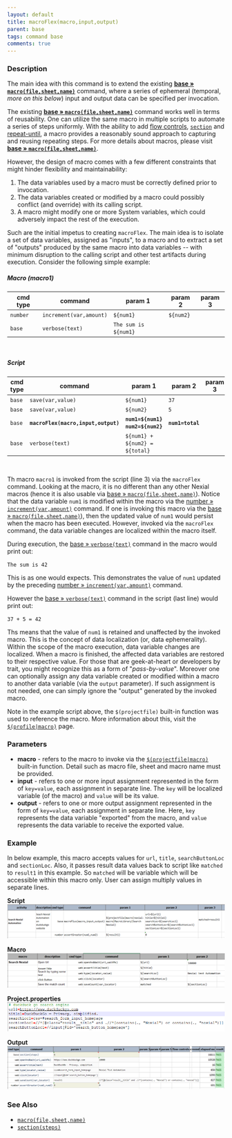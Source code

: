 ```yaml
---
layout: default
title: macroFlex(macro,input,output)
parent: base
tags: command base
comments: true
---
```



### Description
The main idea with this command is to extend the existing **[base &raquo; `macro(file,sheet,name)`](macro(file,sheet,name))**
command, where a series of ephemeral (temporal, _more on this below_) input and output data can be specified per 
invocation. 

The existing **[base &raquo; `macro(file,sheet,name)`](macro(file,sheet,name))** command works well in terms of 
reusability. One can utilize the same macro in multiple scripts to automate a series of steps uniformly. With the 
ability to add [flow controls](../../flowcontrols), [`section`](section(steps)) and 
[repeat-until](repeatUntil(steps,maxWaitMs)), a macro provides a reasonably sound approach to capturing and reusing 
repeating steps. For more details about macros, please visit **[base &raquo; `macro(file,sheet,name)`](macro(file,sheet,name))**. 

However, the design of macro comes with a few different constraints that might hinder flexibility and 
maintainability:
1. The data variables used by a macro must be correctly defined prior to invocation.
2. The data variables created or modified by a macro could possibly conflict (and override) with its calling script.
3. A macro might modify one or more System variables, which could adversely impact the rest of the execution.

Such are the initial impetus to creating `macroFlex`. The main idea is to isolate a set of data variables, assigned as 
"inputs", to a macro and to extract a set of "outputs" produced by the same macro into data variables -- with minimum
disruption to the calling script and other test artifacts during execution. Consider the following simple example:

##### Macro (macro1)

|cmd type|command                |param 1             |param 2  |param 3|
|--------|-----------------------|--------------------|---------|-------|
|`number`|`increment(var,amount)`|`${num1}`           |`${num2}`|       |
|`base`  |`verbose(text)`        |`The sum is ${num1}`|         |       |
<br/>

##### Script

|cmd type|command                            |param 1             |param 2  |param 3|
|--------|-----------------------------------|--------------------|---------|-------|
|`base`  |`save(var,value)`                  |`${num1}`           |`37`     |       |
|`base`  |`save(var,value)`                  |`${num2}`           |`5`      |       |
|`base`  |**`macroFlex(macro,input,output)`**|**`num1=${num1}`<br/>`num2=${num2}`**|**`num1=total`**|       |
|`base`  |`verbose(text)`                    |`${num1} + ${num2} = ${total}`       |                |       |
<br/>

Th macro `macro1` is invoked from the script (line 3) via the `macroFlex` command. Looking at the macro, it is no 
different than any other Nexial macros (hence it is also usable via [base &raquo; `macro(file,sheet,name)`](macro(file,sheet,name))).
Notice that the data variable `num1` is modified within the macro via the 
[number &raquo; `increment(var,amount)`](../number/increment(var,amount)) command. If one is invoking this macro via the 
[base &raquo; `macro(file,sheet,name)`](macro(file,sheet,name))), then the updated value of `num1` would persist when
the macro has been executed. However, invoked via the `macroFlex` command, the data variable changes are localized 
within the macro itself.

During execution, the [base &raquo; `verbose(text)`](verbose(text)) command in the macro would print out:
```
The sum is 42
```

This is as one would expects. This demonstrates the value of `num1` updated by the preceding
[number &raquo; `increment(var,amount)`](../number/increment(var,amount)) command.

However the [base &raquo; `verbose(text)`](verbose(text)) command in the script (last line) would print out:
```
37 + 5 = 42
```

Ths means that the value of `num1` is retained and unaffected by the invoked macro. This is the concept of data 
localization (or, data ephemerality). Within the scope of the macro execution, data variable changes are localized.
When a macro is finished, the affected data variables are restored to their respective value. For those that are
geek-at-heart or developers by trait, you might recognize this as a form of "_pass-by-value_". Moreover one can 
optionally assign any data variable created or modified within a macro to another data variable (via the `output` 
parameter). If such assignment is not needed, one can simply ignore the "output" generated by the invoked macro.

Note in the example script above, the `$(projectfile)` built-in function was used to reference the macro. More 
information about this, visit the [`$(profile|macro)`](../../functions/$(projectfile)#projectmacro) page. 


### Parameters
- **macro** - refers to the macro to invoke via the [`$(projectfile|macro)`](../../functions/$(projectfile)) built-in 
  function. Detail such as macro file, sheet and macro name must be provided. 
- **input** - refers to one or more input assignment represented in the form of `key=value`, each assignment in separate 
  line. The `key` will be localized variable (of the macro) and `value` will be its value. 
- **output** - refers to one or more output assignment represented in the form of `key=value`, each assignment in 
  separate line. Here, `key` represents the data variable "exported" from the macro, and `value` represents the data 
  variable to receive the exported value.


### Example
In below example, this macro accepts values for `url`, `title`, `searchButtonLoc` and `sectionLoc`. Also, it passes 
result data values back to script like `matched` to `result1` in this example. So `matched` will be variable which 
will be accessible within this macro only. User can assign multiply values in separate lines.

**Script**<br/>
![script](image/macroPlus_01.png)<br/>

**Macro**<br/>
![macro](image/macroPlus_02.png)<br/>

**Project.properties**<br/>
![macro](image/macroPlus_03.png)

**Output**<br/>
![macro](image/macroPlus_04.png)


### See Also
- [`macro(file,sheet,name)`](macro(file,sheet,name))
- [`section(steps)`](section(steps))
